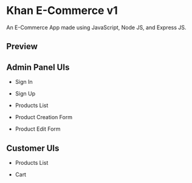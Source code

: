 # Khan E-Commerce v1
An E-Commerce App made using JavaScript, Node JS, and Express JS.

## Preview
## Admin Panel UIs
- Sign In

- Sign Up

- Products List

- Product Creation Form

- Product Edit Form

## Customer UIs
- Products List

- Cart

